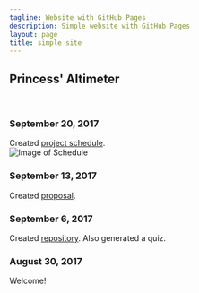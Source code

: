```yaml
---
tagline: Website with GitHub Pages
description: Simple website with GitHub Pages
layout: page
title: simple site
---
```


Princess' Altimeter
-------------------

 

### September 20, 2017

Created [project schedule](https://github.com/six0four/StudentSenseHat/blob/master/documentation/Week3RubricforProjectSchedule.xml).  
![Image of Schedule](https://raw.githubusercontent.com/six0four/StudentSenseHat/master/documentation/Week3RubricforProjectSchedule.jpg)

### September 13, 2017

Created [proposal](https://github.com/princess97/Altimeter/blob/master/documentation/ProposalContentPrincessRev02.pdf).

### September 6, 2017

Created [repository](https://github.com/princess97/Altimeter). Also generated a quiz.

### August 30, 2017

Welcome!
